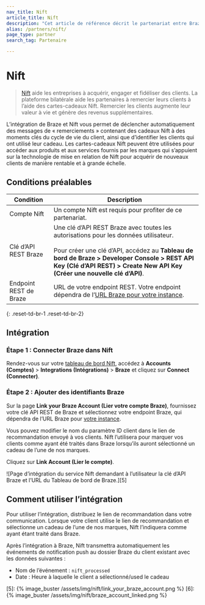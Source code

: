 ```yaml
---
nav_title: Nift
article_title: Nift
description: "Cet article de référence décrit le partenariat entre Braze et Nift, une plateforme bilatérale qui aide les entreprises à acquérir, engager et fidéliser des clients."
alias: /partners/nift/
page_type: partner
search_tag: Partenaire

---
```


# Nift

> [Nift](https://gonift.com/) aide les entreprises à acquérir, engager et fidéliser des clients. La plateforme bilatérale aide les partenaires à remercier leurs clients à l’aide des cartes-cadeaux Nift. Remercier les clients augmente leur valeur à vie et génère des revenus supplémentaires.

L’intégration de Braze et Nift vous permet de déclencher automatiquement des messages de « remerciements » contenant des cadeaux Nift à des moments clés du cycle de vie du client, ainsi que d’identifier les clients qui ont utilisé leur cadeau. Les cartes-cadeaux Nift peuvent être utilisées pour accéder aux produits et aux services fournis par les marques qui s’appuient sur la technologie de mise en relation de Nift pour acquérir de nouveaux clients de manière rentable et à grande échelle.

## Conditions préalables

| Condition | Description |
|---|---|
| Compte Nift | Un compte Nift est requis pour profiter de ce partenariat. |
| Clé d’API REST Braze | Une clé d’API REST Braze avec toutes les autorisations pour les données utilisateur. <br><br> Pour créer une clé d’API, accédez au **Tableau de bord de Braze > Developer Console > REST API Key (Clé d’API REST) > Create New API Key (Créer une nouvelle clé d’API)**. |
| Endpoint REST de Braze | URL de votre endpoint REST. Votre endpoint dépendra de l’[URL Braze pour votre instance]({{site.baseurl}}/api/basics/#endpoints). |
{: .reset-td-br-1 .reset-td-br-2}

## Intégration

### Étape 1 : Connecter Braze dans Nift

Rendez-vous sur votre [tableau de bord Nift][2], accédez à **Accounts (Comptes)** > **Integrations (Intégrations)** > **Braze** et cliquez sur **Connect (Connecter)**.

### Étape 2 : Ajouter des identifiants Braze

Sur la page **Link your Braze Account (Lier votre compte Braze)**, fournissez votre clé API REST de Braze et sélectionnez votre endpoint Braze, qui dépendra de l’URL Braze pour [votre instance]({{site.baseurl}}/api/basics/#endpoints).

Vous pouvez modifier le nom du paramètre ID client dans le lien de recommandation envoyé à vos clients. Nift l’utilisera pour marquer vos clients comme ayant été traités dans Braze lorsqu’ils auront sélectionné un cadeau de l’une de nos marques.

Cliquez sur **Link Account (Lier le compte)**.

![Page d’intégration du service Nift demandant à l’utilisateur la clé d’API Braze et l’URL du Tableau de bord de Braze.][5]

## Comment utiliser l’intégration

Pour utiliser l’intégration, distribuez le lien de recommandation dans votre communication. Lorsque votre client utilise le lien de recommandation et sélectionne un cadeau de l’une de nos marques, Nift l’indiquera comme ayant étant traité dans Braze.

Après l’intégration à Braze, Nift transmettra automatiquement les événements de notification push au dossier Braze du client existant avec les données suivantes :

- Nom de l’événement : `nift_processed`
- Date : Heure à laquelle le client a sélectionné/used le cadeau


[1]: {{site.baseurl}}/developer_guide/rest_api/basics/#endpoints
[2]: https://www.gonift.com/users/sign_in
[5]: {% image_buster /assets/img/nift/link_your_braze_account.png %}
[6]: {% image_buster /assets/img/nift/braze_account_linked.png %}